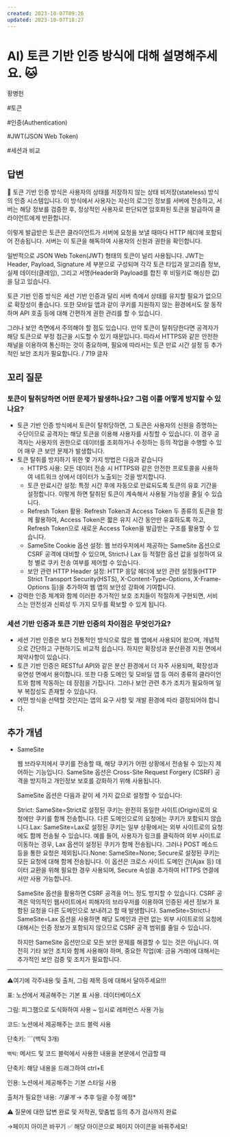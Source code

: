 ```yaml
---
created: 2023-10-07T09:26
updated: 2023-10-07T18:27
---
```

# AI) 토큰 기반 인증 방식에 대해 설명해주세요. 🐱

황병헌

#토큰

#인증(Authentication)

#JWT(JSON Web Token)

#세션과 비교

## 답변

<aside>
📌 토큰 기반 인증 방식은 사용자의 상태를 저장하지 않는 상태 비저장(stateless) 방식의 인증 시스템입니다. 이 방식에서 사용자는 자신의 로그인 정보를 서버에 전송하고, 서버는 해당 정보를 검증한 후, 정상적인 사용자로 판단되면 암호화된 토큰을 발급하여 클라이언트에게 반환합니다.

이렇게 발급받은 토큰은 클라이언트가 서버에 요청을 보낼 때마다 HTTP 헤더에 포함되어 전송됩니다. 서버는 이 토큰을 해독하여 사용자의 신원과 권한을 확인합니다.

일반적으로 JSON Web Token(JWT) 형태의 토큰이 널리 사용됩니다. JWT는 Header, Payload, Signature 세 부분으로 구성되며 각각 토큰 타입과 알고리즘 정보, 실제 데이터(클레임), 그리고 서명(Header와 Payload를 합친 후 비밀키로 해싱한 값)을 담고 있습니다.

토큰 기반 인증 방식은 세션 기반 인증과 달리 서버 측에서 상태를 유지할 필요가 없으므로 확장성이 좋습니다. 또한 모바일 앱과 같이 쿠키를 지원하지 않는 환경에서도 잘 동작하며 API 호출 등에 대해 간편하게 권한 관리를 할 수 있습니다.

그러나 보안 측면에서 주의해야 할 점도 있습니다. 만약 토큰이 탈취당한다면 공격자가 해당 토큰으로 부정 접근을 시도할 수 있기 때문입니다. 따라서 HTTPS와 같은 안전한 채널을 이용하여 통신하는 것이 중요하며, 필요에 따라서는 토큰 만료 시간 설정 등 추가적인 보안 조치가 필요합니다. / 719 글자

</aside>

## **꼬리 질문**

### **토큰이 탈취당하면 어떤 문제가 발생하나요? 그럼 이를 어떻게 방지할 수 있나요?**

- 토큰 기반 인증 방식에서 토큰이 탈취당하면, 그 토큰은 사용자의 신원을 증명하는 수단이므로 공격자는 해당 토큰을 이용해 사용자를 사칭할 수 있습니다. 이 경우 공격자는 사용자의 권한으로 데이터를 조회하거나 수정하는 등의 작업을 수행할 수 있어 매우 큰 보안 문제가 발생합니다.
- 토큰 탈취를 방지하기 위한 몇 가지 방법은 다음과 같습니다
    - HTTPS 사용: 모든 데이터 전송 시 HTTPS와 같은 안전한 프로토콜을 사용하여 네트워크 상에서 데이터가 노출되는 것을 방지합니다.
    - 토큰 만료시간 설정: 특정 시간 후에 자동으로 만료되도록 토큰의 유효 기간을 설정합니다. 이렇게 하면 탈취된 토큰이 계속해서 사용될 가능성을 줄일 수 있습니다.
    - Refresh Token 활용: Refresh Token과 Access Token 두 종류의 토큰을 함께 활용하여, Access Token은 짧은 유지 시간 동안만 유효하도록 하고, Refresh Token으로 새로운 Access Token을 발급받는 구조를 활용할 수 있습니다.
    - SameSite Cookie 옵션 설정: 웹 브라우저에서 제공하는 SameSite 옵션으로 CSRF 공격에 대비할 수 있으며, Strict나 Lax 등 적절한 옵션 값을 설정하여 요청 별로 쿠키 전송 여부를 제어할 수 있습니다.
    - 보안 관련 HTTP Header 설정: HTTP 응답 헤더에 보안 관련 설정들(HTTP Strict Transport Security(HSTS), X-Content-Type-Options, X-Frame-Options 등)을 추가하여 웹 앱의 보안성 강화에 기여합니다.
- 강력한 인증 체계와 함께 이러한 추가적인 보호 조치들이 적절하게 구현되면, 서비스는 안전성과 신뢰성 두 가지 모두를 확보할 수 있게 됩니다.

### **세션 기반 인증과 토큰 기반 인증의 차이점은 무엇인가요?**

- 세션 기반 인증은 보다 전통적인 방식으로 많은 웹 앱에서 사용되어 왔으며, 개념적으로 간단하고 구현하기도 비교적 쉽습니다. 하지만 확장성과 분산환경 지원 면에서 제약사항이 있습니다.
- 토큰 기반 인증은 RESTful API와 같은 분산 환경에서 더 자주 사용되며, 확장성과 유연성 면에서 용이합니다. 또한 다중 도메인 및 모바일 앱 등 여러 종류의 클라이언트와 함께 작동하는 데 장점을 가집니다. 그러나 보안 관련 추가 조치가 필요하며 일부 복잡성도 존재할 수 있습니다.
- 어떤 방식을 선택할 것인지는 앱의 요구 사항 및 개발 환경에 따라 결정되어야 합니다.

## 추가 개념

- SameSite
    
    웹 브라우저에서 쿠키를 전송할 때, 해당 쿠키가 어떤 상황에서 전송될 수 있는지 제어하는 기능입니다. SameSite 옵션은 Cross-Site Request Forgery (CSRF) 공격을 방지하고 개인정보 보호를 강화하기 위해 사용됩니다.
    
    SameSite 옵션은 다음과 같이 세 가지 값으로 설정할 수 있습니다:
    
    Strict: SameSite=Strict로 설정된 쿠키는 완전히 동일한 사이트(Origin)로의 요청에만 쿠키를 함께 전송합니다. 다른 도메인으로의 요청에는 쿠키가 포함되지 않습니다.Lax: SameSite=Lax로 설정된 쿠키는 일부 상황에서는 외부 사이트로의 요청에도 함께 전송될 수 있습니다. 예를 들어, 사용자가 링크를 클릭하여 외부 사이트로 이동하는 경우, Lax 옵션이 설정된 쿠키가 함께 전송됩니다. 그러나 POST 메소드 등을 통한 요청은 제외됩니다.None: SameSite=None; Secure로 설정된 쿠키는 모든 요청에 대해 함께 전송됩니다. 이 옵션은 크로스 사이트 도메인 간(Ajax 등) 데이터 교환을 위해 필요한 경우 사용되며, Secure 속성을 추가하여 HTTPS 연결에서만 사용 가능합니다.
    
    SameSite 옵션을 활용하면 CSRF 공격을 어느 정도 방지할 수 있습니다. CSRF 공격은 악의적인 웹사이트에서 피해자의 브라우저를 이용하여 인증된 세션 정보가 포함된 요청을 다른 도메인으로 보내려고 할 때 발생합니다. SameSite=Strict나 SameSite=Lax 옵션을 사용하면 해당 도메인과 관련 없는 외부 사이트로의 요청에 대해서는 인증 정보가 포함되지 않으므로 CSRF 공격 범위를 줄일 수 있습니다.
    
    하지만 SameSite 옵션만으로 모든 보안 문제를 해결할 수 있는 것은 아닙니다. 여전히 기타 보안 조치와 함께 사용해야 하며, 중요한 작업(예: 금융 거래)에 대해서는 추가적인 보안 검증 및 조치가 필요합니다.
    

---

⚠️여기에 각주내용 및 출처, 그림 제목 등에 대해서 달아주세요!!!

표: 노션에서 제공해주는 기본 표 사용. 데이터베이스X

그림: 피그잼으로 도식화하여 사용 ~ 임시로 레퍼런스 사용 가능

코드: 노션에서 제공해주는 코드 블럭 사용 

단축키: ```(백틱 3개)

`백틱`: 메서드 및 코드 블럭에서 사용한 내용을 본문에서 언급할 때 

단축키: 해당 내용을 드래그하여 ctrl+E

인용: 노션에서 제공해주는 기본 스타일 사용

출처가 필요한 내용: *기울게* → 추후 일괄 수정 예정*

⚠️ 질문에 대한 답변 완료 및 저작권, 맞춤법 등의 추가 검사까지 완료

→페이지 아이콘 바꾸기 ✅ 해당 아이콘으로 페이지 아이콘을 바꿔주세요!